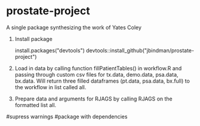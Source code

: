 # prostate-project
A single package synthesizing the work of Yates Coley

1. Install package

    install.packages("devtools")
    devtools::install_github("jbindman/prostate-project")  

2. Load in data by calling function fillPatientTables() in workflow.R and passing through custom csv files for tx.data, demo.data, psa.data, bx.data. Will return three filled dataframes (pt.data, psa.data, bx.full) to the workflow in list called all.
   
    
3. Prepare data and arguments for RJAGS by calling RJAGS on the formatted list all.


#supress warnings
#package with dependencies
